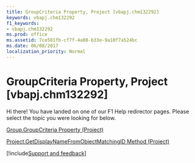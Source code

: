 ```yaml
---
title: GroupCriteria Property, Project [vbapj.chm132292]
keywords: vbapj.chm132292
f1_keywords:
- vbapj.chm132292
ms.prod: office
ms.assetid: 7ce501fb-cf7f-4a08-b33e-9a10f7a524bc
ms.date: 06/08/2017
localization_priority: Normal
---
```



# GroupCriteria Property, Project [vbapj.chm132292]

Hi there! You have landed on one of our F1 Help redirector pages. Please select the topic you were looking for below.

[Group.GroupCriteria Property (Project)](http://msdn.microsoft.com/library/c021a7ca-1e80-4318-7612-3d2bf579b683%28Office.15%29.aspx)

[Project.GetDisplayNameFromObjectMatchingID Method (Project)](http://msdn.microsoft.com/library/5e535f7b-fbd9-2989-57ed-583f491a448b%28Office.15%29.aspx)

[!include[Support and feedback](~/includes/feedback-boilerplate.md)]